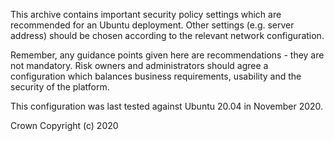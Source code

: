 This archive contains important security policy settings which are recommended for an Ubuntu deployment. Other settings (e.g. server address) should be chosen according to the relevant network configuration.

Remember, any guidance points given here are recommendations - they are not mandatory. Risk owners and administrators should agree a configuration which balances business requirements, usability and the security of the platform. 

This configuration was last tested against Ubuntu 20.04 in November 2020.

Crown Copyright (c) 2020
